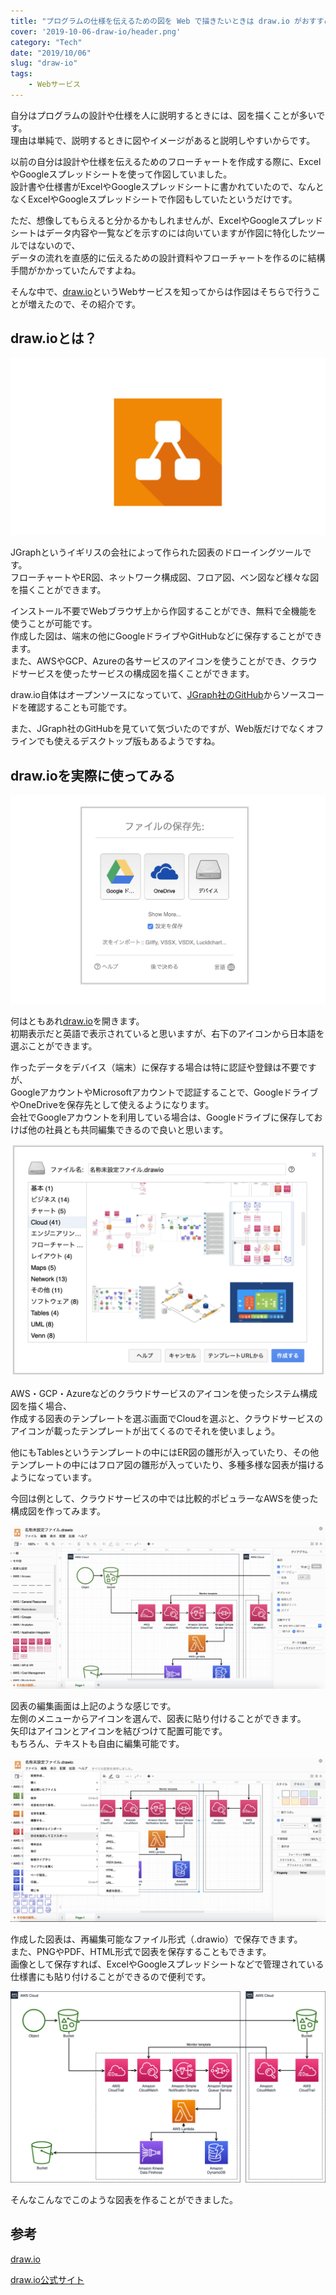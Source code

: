 ```yaml
---
title: "プログラムの仕様を伝えるための図を Web で描きたいときは draw.io がおすすめ"
cover: '2019-10-06-draw-io/header.png'
category: "Tech"
date: "2019/10/06"
slug: "draw-io"
tags:
    - Webサービス
---
```


自分はプログラムの設計や仕様を人に説明するときには、図を描くことが多いです。  
理由は単純で、説明するときに図やイメージがあると説明しやすいからです。

以前の自分は設計や仕様を伝えるためのフローチャートを作成する際に、ExcelやGoogleスプレッドシートを使って作図していました。  
設計書や仕様書がExcelやGoogleスプレッドシートに書かれていたので、なんとなくExcelやGoogleスプレッドシートで作図もしていたというだけです。

ただ、想像してもらえると分かるかもしれませんが、ExcelやGoogleスプレッドシートはデータ内容や一覧などを示すのには向いていますが作図に特化したツールではないので、  
データの流れを直感的に伝えるための設計資料やフローチャートを作るのに結構手間がかかっていたんですよね。

そんな中で、[draw.io](https://www.draw.io)というWebサービスを知ってからは作図はそちらで行うことが増えたので、その紹介です。

## draw.ioとは？

![draw.io](./drawio.png)

JGraphというイギリスの会社によって作られた図表のドローイングツールです。  
フローチャートやER図、ネットワーク構成図、フロア図、ベン図など様々な図を描くことができます。

インストール不要でWebブラウザ上から作図することができ、無料で全機能を使うことが可能です。  
作成した図は、端末の他にGoogleドライブやGitHubなどに保存することができます。  
また、AWSやGCP、Azureの各サービスのアイコンを使うことができ、クラウドサービスを使ったサービスの構成図を描くことができます。

draw.io自体はオープンソースになっていて、[JGraph社のGitHub](https://github.com/jgraph/drawio)からソースコードを確認することも可能です。

また、JGraph社のGitHubを見ていて気づいたのですが、Web版だけでなくオフラインでも使えるデスクトップ版もあるようですね。

## draw.ioを実際に使ってみる

![draw.io-01](./drawio-01.png)

何はともあれ[draw.io](https://www.draw.io)を開きます。  
初期表示だと英語で表示されていると思いますが、右下のアイコンから日本語を選ぶことができます。

作ったデータをデバイス（端末）に保存する場合は特に認証や登録は不要ですが、  
GoogleアカウントやMicrosoftアカウントで認証することで、GoogleドライブやOneDriveを保存先として使えるようになります。  
会社でGoogleアカウントを利用している場合は、Googleドライブに保存しておけば他の社員とも共同編集できるので良いと思います。

![draw.io-02](./drawio-02.png)

AWS・GCP・Azureなどのクラウドサービスのアイコンを使ったシステム構成図を描く場合、  
作成する図表のテンプレートを選ぶ画面でCloudを選ぶと、クラウドサービスのアイコンが載ったテンプレートが出てくるのでそれを使いましょう。

他にもTablesというテンプレートの中にはER図の雛形が入っていたり、その他テンプレートの中にはフロア図の雛形が入っていたり、多種多様な図表が描けるようになっています。

今回は例として、クラウドサービスの中では比較的ポピュラーなAWSを使った構成図を作ってみます。

![draw.io-03](./drawio-03.png)

図表の編集画面は上記のような感じです。  
左側のメニューからアイコンを選んで、図表に貼り付けることができます。  
矢印はアイコンとアイコンを結びつけて配置可能です。  
もちろん、テキストも自由に編集可能です。

![draw.io-04](./drawio-04.png)

作成した図表は、再編集可能なファイル形式（.drawio）で保存できます。  
また、PNGやPDF、HTML形式で図表を保存することもできます。  
画像として保存すれば、ExcelやGoogleスプレッドシートなどで管理されている仕様書にも貼り付けることができるので便利です。

![draw.io-05](./drawio-05.png)

そんなこんなでこのような図表を作ることができました。

## 参考

[draw.io](https://www.draw.io)

[draw.io公式サイト](https://about.draw.io)


